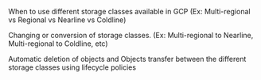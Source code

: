When to use different storage classes available in GCP (Ex: Multi-regional vs Regional vs Nearline vs Coldline)



Changing or conversion of storage classes. (Ex: Multi-regional to Nearline, Multi-regional to Coldline, etc)


Automatic deletion of objects and Objects transfer between the different storage classes using lifecycle policies